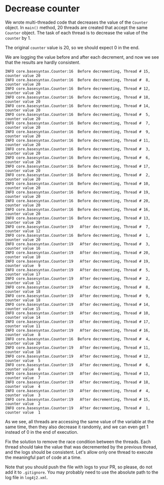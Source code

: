 # Decrease counter

We wrote multi-threaded code that decreases the value of the `Counter` object.
In `main()` method, 20 threads are created that accept the same `Counter` object.
The task of each thread is to decrease the value of the `counter` by 1.

The original `counter` value is 20, so we should expect 0 in the end.

We are logging the value before and after each decrement, and now we see that the results are hardly consistent.

```
INFO core.basesyntax.Counter:16  Before decrementing, Thread # 15, counter value 20
INFO core.basesyntax.Counter:16  Before decrementing, Thread #  8, counter value 20
INFO core.basesyntax.Counter:16  Before decrementing, Thread # 12, counter value 20
INFO core.basesyntax.Counter:16  Before decrementing, Thread # 18, counter value 20
INFO core.basesyntax.Counter:16  Before decrementing, Thread # 14, counter value 20
INFO core.basesyntax.Counter:16  Before decrementing, Thread #  5, counter value 20
INFO core.basesyntax.Counter:16  Before decrementing, Thread #  7, counter value 20
INFO core.basesyntax.Counter:16  Before decrementing, Thread #  9, counter value 20
INFO core.basesyntax.Counter:16  Before decrementing, Thread # 11, counter value 20
INFO core.basesyntax.Counter:16  Before decrementing, Thread #  3, counter value 20
INFO core.basesyntax.Counter:16  Before decrementing, Thread #  6, counter value 20
INFO core.basesyntax.Counter:16  Before decrementing, Thread # 17, counter value 20
INFO core.basesyntax.Counter:16  Before decrementing, Thread #  2, counter value 20
INFO core.basesyntax.Counter:16  Before decrementing, Thread # 10, counter value 20
INFO core.basesyntax.Counter:16  Before decrementing, Thread # 19, counter value 20
INFO core.basesyntax.Counter:16  Before decrementing, Thread # 20, counter value 20
INFO core.basesyntax.Counter:16  Before decrementing, Thread # 16, counter value 20
INFO core.basesyntax.Counter:16  Before decrementing, Thread # 13, counter value 20
INFO core.basesyntax.Counter:19   After decrementing, Thread #  7, counter value 12
INFO core.basesyntax.Counter:16  Before decrementing, Thread #  1, counter value 20
INFO core.basesyntax.Counter:19   After decrementing, Thread #  3, counter value 16
INFO core.basesyntax.Counter:19   After decrementing, Thread # 20, counter value 10
INFO core.basesyntax.Counter:19   After decrementing, Thread # 19, counter value  9
INFO core.basesyntax.Counter:19   After decrementing, Thread #  5, counter value 17
INFO core.basesyntax.Counter:19   After decrementing, Thread #  2, counter value 12
INFO core.basesyntax.Counter:19   After decrementing, Thread #  8, counter value 18
INFO core.basesyntax.Counter:19   After decrementing, Thread #  9, counter value 18
INFO core.basesyntax.Counter:19   After decrementing, Thread # 14, counter value 15
INFO core.basesyntax.Counter:19   After decrementing, Thread # 10, counter value 14
INFO core.basesyntax.Counter:19   After decrementing, Thread # 17, counter value 11
INFO core.basesyntax.Counter:19   After decrementing, Thread # 16, counter value  8
INFO core.basesyntax.Counter:16  Before decrementing, Thread #  4, counter value 20
INFO core.basesyntax.Counter:19   After decrementing, Thread # 11, counter value 18
INFO core.basesyntax.Counter:19   After decrementing, Thread # 12, counter value  5
INFO core.basesyntax.Counter:19   After decrementing, Thread #  6, counter value  6
INFO core.basesyntax.Counter:19   After decrementing, Thread # 13, counter value  7
INFO core.basesyntax.Counter:19   After decrementing, Thread # 18, counter value  4
INFO core.basesyntax.Counter:19   After decrementing, Thread #  4, counter value  3
INFO core.basesyntax.Counter:19   After decrementing, Thread # 15, counter value  2
INFO core.basesyntax.Counter:19   After decrementing, Thread #  1, counter value  1
```

As we see, all threads are accessing the same value of the variable at the same time, 
then they also decrease it randomly, and we can even get 1 instead of 0 in the end of execution.

Fix the solution to remove the race condition between the threads.
Each thread should take the value that was decremented by the previous thread, and the logs should be consistent.
Let's allow only one thread to execute the meaningful part of code at a time.

Note that you should push the file with logs to your PR, so please, do not add it to `.gitignore`.
You may probably need to use the absolute path to the log file in `log4j2.xml`.
